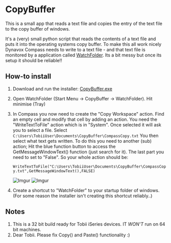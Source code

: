 CopyBuffer
==========

This is a small app that reads a text file and copies the entry of the text file to the copy buffer of windows.

It's a (very) small python script that reads the contents of a text file and puts it into the operating systems copy buffer. To make this all work nicely Dynavox Compass needs to write to a text file - and that text file is monitored by a application called [WatchFolder](http://leelusoft.blogspot.in/2011/10/watch-4-folder-23.html). Its a bit messy but once its setup it should be reliable!!

## How-to install

1. Download and run the installer: [CopyBuffer.exe](https://s3-eu-west-1.amazonaws.com/script-exes/CopyBuffer.exe)
2. Open WatchFolder (Start Menu -> CopyBuffer -> WatchFolder). Hit minimise (Tray)
3. In Compass you now need to create the "Copy Workspace" action. Find an empty cell and modify that cell by adding an action. You need the  "WriteTextToFile" action which is in "System". Once selected it will ask you to select a file. Select
``C:\Users\TobiiUser\Documents\CopyBuffer\CompassCopy.txt``
You then select what text gets written. To do this you need to another (sub) action; Hit the blue function button to access the GetMessageWindowText() function (just search for it). The last part you need to set to "False".
So your whole action should be:

    ``WriteTextToFile("C:\Users\TobiiUser\Documents\CopyBuffer\CompassCopy.txt",GetMessageWindowText(),FALSE)``

    ![Imgur](http://i.imgur.com/gHEFZ1Fm.png)
    ![Imgur](http://i.imgur.com/wAf1gDOm.png)

4. Create a shortcut to "WatchFolder" to your startup folder of windows. (For some reason the installer isn't creating this shortcut reliably..)

## Notes

1. This is a 32 bit build ready for Tobii iSeries devices. IT *WON'T* run on 64 bit machines.
2. Dear Tobii. Please fix Copy() and Paste() functionality :)
